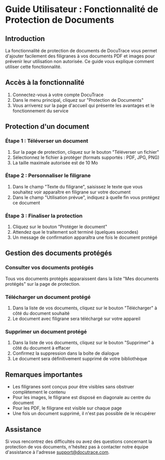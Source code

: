 # Guide Utilisateur : Fonctionnalité de Protection de Documents

## Introduction

La fonctionnalité de protection de documents de DocuTrace vous permet d'ajouter facilement des filigranes à vos documents PDF et images pour prévenir leur utilisation non autorisée. Ce guide vous explique comment utiliser cette fonctionnalité.

## Accès à la fonctionnalité

1. Connectez-vous à votre compte DocuTrace
2. Dans le menu principal, cliquez sur "Protection de Documents"
3. Vous arriverez sur la page d'accueil qui présente les avantages et le fonctionnement du service

## Protection d'un document

### Étape 1 : Téléverser un document

1. Sur la page de protection, cliquez sur le bouton "Téléverser un fichier"
2. Sélectionnez le fichier à protéger (formats supportés : PDF, JPG, PNG)
3. La taille maximale autorisée est de 10 Mo

### Étape 2 : Personnaliser le filigrane

1. Dans le champ "Texte du filigrane", saisissez le texte que vous souhaitez voir apparaître en filigrane sur votre document
2. Dans le champ "Utilisation prévue", indiquez à quelle fin vous protégez ce document

### Étape 3 : Finaliser la protection

1. Cliquez sur le bouton "Protéger le document"
2. Attendez que le traitement soit terminé (quelques secondes)
3. Un message de confirmation apparaîtra une fois le document protégé

## Gestion des documents protégés

### Consulter vos documents protégés

Tous vos documents protégés apparaissent dans la liste "Mes documents protégés" sur la page de protection.

### Télécharger un document protégé

1. Dans la liste de vos documents, cliquez sur le bouton "Télécharger" à côté du document souhaité
2. Le document avec filigrane sera téléchargé sur votre appareil

### Supprimer un document protégé

1. Dans la liste de vos documents, cliquez sur le bouton "Supprimer" à côté du document à effacer
2. Confirmez la suppression dans la boîte de dialogue
3. Le document sera définitivement supprimé de votre bibliothèque

## Remarques importantes

- Les filigranes sont conçus pour être visibles sans obstruer complètement le contenu
- Pour les images, le filigrane est disposé en diagonale au centre du document
- Pour les PDF, le filigrane est visible sur chaque page
- Une fois un document supprimé, il n'est pas possible de le récupérer

## Assistance

Si vous rencontrez des difficultés ou avez des questions concernant la protection de vos documents, n'hésitez pas à contacter notre équipe d'assistance à l'adresse support@docutrace.com.
